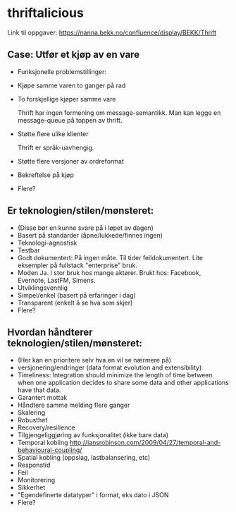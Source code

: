 thriftalicious
==============

Link til oppgaver: https://nanna.bekk.no/confluence/display/BEKK/Thrift

## Case: Utfør et kjøp av en vare
* Funksjonelle problemstillinger:
* Kjøpe samme varen to ganger på rad
* To forskjellige kjøper samme vare

  Thrift har ingen formening om message-semantikk. Man kan legge en message-queue på toppen av thrift. 

* Støtte flere ulike klienter

  Thrift er språk-uavhengig.
* Støtte flere versjoner av ordreformat
* Bekreftelse på kjøp
* Flere?


## Er teknologien/stilen/mønsteret:
* (Disse bør en kunne svare på i løpet av dagen)
* Basert på standarder (åpne/lukkede/finnes ingen)
* Teknologi-agnostisk 
* Testbar
* Godt dokumentert:
  På ingen måte. Til tider feildokumentert. Lite eksempler på fullstack "enterprise" bruk.
* Moden
  Ja. I stor bruk hos mange aktører.
  Brukt hos: Facebook, Evernote, LastFM, Simens.
* Utviklingsvennlig
* Simpel/enkel (basert på erfaringer i dag)
* Transparent (enkelt å se hva som skjer)
* Flere?


## Hvordan håndterer teknologien/stilen/mønsteret:
* (Her kan en prioritere selv hva en vil se nærmere på)
* versjonering/endringer (data format evolution and extensibility)
* Timeliness: Integration should minimize the length of time between when one application decides to share some data and other applications have that data.
* Garantert mottak
* Håndtere samme melding flere ganger
* Skalering
* Robusthet
* Recovery/resilience
* Tilgjengeliggjøring av funksjonalitet (ikke bare data)
* Temporal kobling http://iansrobinson.com/2009/04/27/temporal-and-behavioural-coupling/
* Spatial kobling (oppslag, lastbalansering, etc)
* Responstid
* Feil
* Monitorering
* Sikkerhet
* "Egendefinerte datatyper" i format, eks dato i JSON
* Flere?


